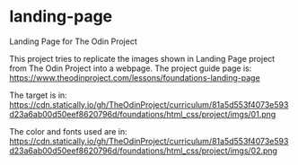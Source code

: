 # landing-page
Landing Page for The Odin Project

This project tries to replicate the images shown in Landing Page project from The Odin Project into a webpage.
The project guide page is: https://www.theodinproject.com/lessons/foundations-landing-page

The target is in: https://cdn.statically.io/gh/TheOdinProject/curriculum/81a5d553f4073e593d23a6ab00d50eef8620796d/foundations/html_css/project/imgs/01.png

The color and fonts used are in: https://cdn.statically.io/gh/TheOdinProject/curriculum/81a5d553f4073e593d23a6ab00d50eef8620796d/foundations/html_css/project/imgs/02.png

